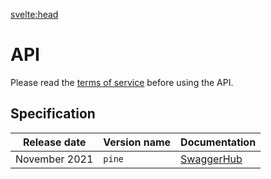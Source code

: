 <svelte:head>
<title>API • Christmas Countdown</title>
<meta name="title" content="API • Christmas Countdown" />
<meta name="og:title" content="API • Christmas Countdown" />
<meta name="twitter:title" content="API • Christmas Countdown" />
<meta name="description" content="Use the Christmas Countdown REST API to get the time left to Christmas and Christmas jokes." />
<meta name="og:description" content="Use the Christmas Countdown REST API to get the time left to Christmas and Christmas jokes." />
<meta name="twitter:description" content="Use the Christmas Countdown REST API to get the time left to Christmas and Christmas jokes." />
</svelte:head>

<div class="sm:col-span-3 m-4 sm:m-8 prose mx-auto sm:prose-lg">

# API

Please read the [terms of service](/terms) before using the API. 

## Specification

|Release date |Version name|Documentation|
|-------------|------------|-------------|
|November 2021|`pine`|[SwaggerHub](https://app.swaggerhub.com/apis-docs/eartharoid/christmas-countdown/pine)|

</div>
